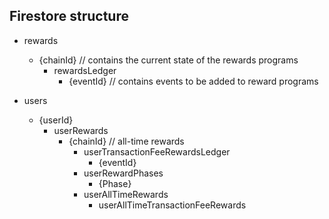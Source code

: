 

## Firestore structure

- rewards 
    - {chainId} // contains the current state of the rewards programs
        - rewardsLedger
            - {eventId} // contains events to be added to reward programs
        

- users
    - {userId} 
        - userRewards
            - {chainId} // all-time rewards
                - userTransactionFeeRewardsLedger
                    - {eventId}
                - userRewardPhases
                    - {Phase}
                - userAllTimeRewards
                    - userAllTimeTransactionFeeRewards
            

